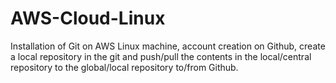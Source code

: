 # AWS-Cloud-Linux
Installation of Git on AWS Linux machine, account creation on Github, create a local repository in the git and push/pull the contents in the local/central repository to the global/local repository to/from Github.
